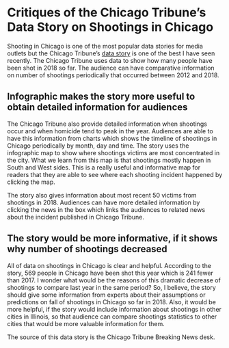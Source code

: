 # Critiques of the Chicago Tribune’s Data Story on Shootings in Chicago

Shooting in Chicago is one of the most popular data stories for media outlets but the Chicago Tribune’s [data story](http://www.chicagotribune.com/news/data/ct-shooting-victims-map-charts-htmlstory.html) is one of the best I have seen recently. The Chicago Tribune uses data to show how many people have been shot in 2018 so far. The audience can have comparative information on number of shootings periodically that occurred between 2012 and 2018.  

## Infographic makes the story more useful to obtain detailed information for audiences

The Chicago Tribune also provide detailed information when shootings occur and when homicide tend to peak in the year. Audiences are able to have this information from charts which shows the timeline of  shootings in Chicago periodically by month, day and time.  The story uses the infographic map to show where shootings victims are most concentrated in the city.  What we learn from this map is that shootings mostly happen in South and West sides. This is a really useful and informative map for readers that they are able to see where each shooting incident happened by clicking the map.

The story also gives information about most recent 50 victims from shootings in 2018. Audiences can have more detailed information by clicking the news in the box which links the audiences to related news about the incident published in Chicago Tribune. 

## The story would be more informative, if it shows why number of shootings decreased

All of data on shootings in Chicago is clear and helpful. According to the story, 569 people in Chicago  have been shot this year which is 241 fewer than 2017. I wonder what would be the reasons of this dramatic decrease of shootings to compare last year in the same period? So, I believe, the story should give some information from experts about their assumptions or predictions on fall of shootings in Chicago so far in 2018. Also, it would be more helpful, if the story would include information about shootings in other cities in Illinois, so that audience can compare shootings statistics to other cities that would be more valuable information for them.

 
The source of this data story is the Chicago Tribune Breaking News desk.
